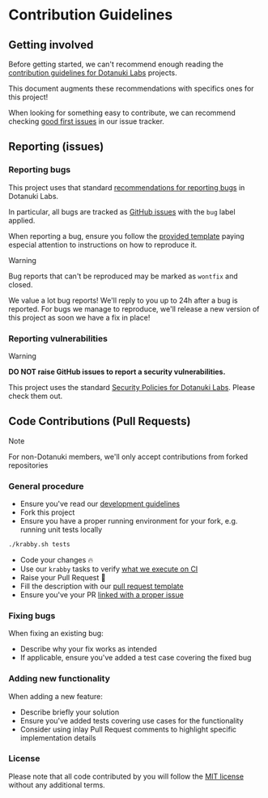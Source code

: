 # Contribution Guidelines

## Getting involved

Before getting started, we can't recommend enough reading the
[contribution guidelines for Dotanuki Labs](https://github.com/dotanuki-labs/.github/blob/main/CONTRIBUTING.md)
projects.

This document augments these recommendations with specifics ones for this project!

When looking for something easy to contribute, we can recommend checking
[good first issues](https://github.com/dotanuki-labs/gradle-wrapper-validator/labels/good%20first%20issue)
in our issue tracker.

## Reporting (issues)

### Reporting bugs

This project uses that standard
[recommendations for reporting bugs](https://github.com/dotanuki-labs/.github/blob/main/CONTRIBUTING.md#issues)
in Dotanuki Labs.

In particular, all bugs are tracked as
[GitHub issues](https://github.com/dotanuki-labs/gradle-wrapper-validator/labels/bug)
with the `bug` label applied.

When reporting a bug, ensure you follow the
[provided template](https://github.com/dotanuki-labs/.github/blob/main/.github/ISSUE_TEMPLATE/bug-report.md)
paying especial attention to instructions on how to reproduce it.

> [!WARNING]
>
> Bug reports that can't be reproduced may be marked as `wontfix` and closed.

We value a lot bug reports! We'll reply to you up to 24h after a bug is reported. For bugs we
manage to reproduce, we'll release a new version of this project as soon we have a fix in place!

### Reporting vulnerabilities

> [!WARNING]
>
> **DO NOT raise GitHub issues to report a security vulnerabilities.**

This project uses the standard
[Security Policies for Dotanuki Labs](https://github.com/dotanuki-labs/.github/blob/main/SECURITY.md).
Please check them out.

## Code Contributions (Pull Requests)

> [!Note]
>
> For non-Dotanuki members, we'll only accept contributions from forked repositories

### General procedure

- Ensure you've read our [development guidelines](https://github.com/dotanuki-labs/gradle-wrapper-validator/blob/main/docs/development.md)
- Fork this project
- Ensure you have a proper running environment for your fork, e.g. running unit tests locally

```bash
./krabby.sh tests
```

- Code your changes 🔥
- Use our `krabby` tasks to verify [what we execute on CI](https://github.com/dotanuki-labs/gradle-wrapper-validator/blob/main/.github/workflows/ci.yml)
- Raise your Pull Request 🚀
- Fill the description with our [pull request template](https://github.com/dotanuki-labs/.github/blob/main/.github/PULL_REQUEST_TEMPLATE.md)
- Ensure you've your PR [linked with a proper issue](https://docs.github.com/en/issues/tracking-your-work-with-issues/linking-a-pull-request-to-an-issue#linking-a-pull-request-to-an-issue-using-a-keyword)

### Fixing bugs

When fixing an existing bug:

- Describe why your fix works as intended
- If applicable, ensure you've added a test case covering the fixed bug

### Adding new functionality

When adding a new feature:

- Describe briefly your solution
- Ensure you've added tests covering use cases for the functionality
- Consider using inlay Pull Request comments to highlight specific implementation details

### License

Please note that all code contributed by you will follow the
[MIT license](http://opensource.org/licenses/MIT)
without any additional terms.
